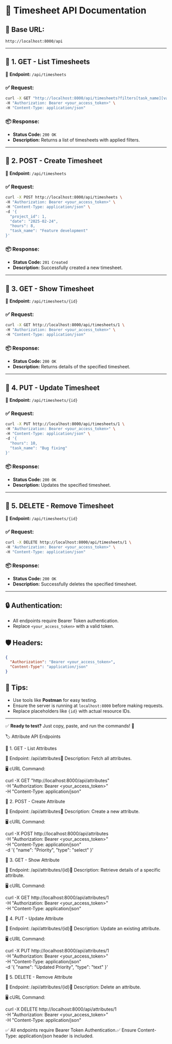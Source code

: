 # 📖 Timesheet API Documentation

## 📂 Base URL:
```
http://localhost:8000/api
```

---

## 📝 1. GET - List Timesheets
🔗 **Endpoint:** `/api/timesheets`

### ✅ **Request:**
```bash
curl -X GET "http://localhost:8000/api/timesheets?filters[task_name][value]=Development" \
-H "Authorization: Bearer <your_access_token>" \
-H "Content-Type: application/json"
```

### 📦 **Response:**
- **Status Code:** `200 OK`
- **Description:** Returns a list of timesheets with applied filters.

---

## 📝 2. POST - Create Timesheet
🔗 **Endpoint:** `/api/timesheets`

### ✅ **Request:**
```bash
curl -X POST http://localhost:8000/api/timesheets \
-H "Authorization: Bearer <your_access_token>" \
-H "Content-Type: application/json" \
-d '{
  "project_id": 1,
  "date": "2025-02-24",
  "hours": 8,
  "task_name": "Feature development"
}'
```

### 📦 **Response:**
- **Status Code:** `201 Created`
- **Description:** Successfully created a new timesheet.

---

## 📝 3. GET - Show Timesheet
🔗 **Endpoint:** `/api/timesheets/{id}`

### ✅ **Request:**
```bash
curl -X GET http://localhost:8000/api/timesheets/1 \
-H "Authorization: Bearer <your_access_token>" \
-H "Content-Type: application/json"
```

### 📦 **Response:**
- **Status Code:** `200 OK`
- **Description:** Returns details of the specified timesheet.

---

## 📝 4. PUT - Update Timesheet
🔗 **Endpoint:** `/api/timesheets/{id}`

### ✅ **Request:**
```bash
curl -X PUT http://localhost:8000/api/timesheets/1 \
-H "Authorization: Bearer <your_access_token>" \
-H "Content-Type: application/json" \
-d '{
  "hours": 10,
  "task_name": "Bug fixing"
}'
```

### 📦 **Response:**
- **Status Code:** `200 OK`
- **Description:** Updates the specified timesheet.

---

## 📝 5. DELETE - Remove Timesheet
🔗 **Endpoint:** `/api/timesheets/{id}`

### ✅ **Request:**
```bash
curl -X DELETE http://localhost:8000/api/timesheets/1 \
-H "Authorization: Bearer <your_access_token>" \
-H "Content-Type: application/json"
```

### 📦 **Response:**
- **Status Code:** `200 OK`
- **Description:** Successfully deletes the specified timesheet.

---

## 🔒 **Authentication:**
- All endpoints require Bearer Token authentication.
- Replace `<your_access_token>` with a valid token.

## 🛡️ **Headers:**
```json
{
  "Authorization": "Bearer <your_access_token>",
  "Content-Type": "application/json"
}
```

## 🚀 **Tips:**
- Use tools like **Postman** for easy testing.
- Ensure the server is running at `localhost:8000` before making requests.
- Replace placeholders like `{id}` with actual resource IDs.

---

✅ **Ready to test?** Just copy, paste, and run the commands! 🚀

🏷️ Attribute API Endpoints

📝 1. GET - List Attributes

🔗 Endpoint: /api/attributes📄 Description: Fetch all attributes.

🖥️ cURL Command:

curl -X GET "http://localhost:8000/api/attributes" \
-H "Authorization: Bearer <your_access_token>" \
-H "Content-Type: application/json"

📝 2. POST - Create Attribute

🔗 Endpoint: /api/attributes📄 Description: Create a new attribute.

🖥️ cURL Command:

curl -X POST http://localhost:8000/api/attributes \
-H "Authorization: Bearer <your_access_token>" \
-H "Content-Type: application/json" \
-d '{
  "name": "Priority",
  "type": "select"
}'

📝 3. GET - Show Attribute

🔗 Endpoint: /api/attributes/{id}📄 Description: Retrieve details of a specific attribute.

🖥️ cURL Command:

curl -X GET http://localhost:8000/api/attributes/1 \
-H "Authorization: Bearer <your_access_token>" \
-H "Content-Type: application/json"

📝 4. PUT - Update Attribute

🔗 Endpoint: /api/attributes/{id}📄 Description: Update an existing attribute.

🖥️ cURL Command:

curl -X PUT http://localhost:8000/api/attributes/1 \
-H "Authorization: Bearer <your_access_token>" \
-H "Content-Type: application/json" \
-d '{
  "name": "Updated Priority",
  "type": "text"
}'

📝 5. DELETE - Remove Attribute

🔗 Endpoint: /api/attributes/{id}📄 Description: Delete an attribute.

🖥️ cURL Command:

curl -X DELETE http://localhost:8000/api/attributes/1 \
-H "Authorization: Bearer <your_access_token>" \
-H "Content-Type: application/json"

✅ All endpoints require Bearer Token Authentication.✅ Ensure Content-Type: application/json header is included.